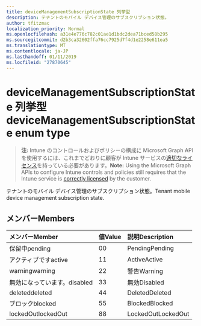 ```yaml
---
title: deviceManagementSubscriptionState 列挙型
description: テナントのモバイル デバイス管理のサブスクリプション状態。
author: tfitzmac
localization_priority: Normal
ms.openlocfilehash: a31e4e776c782c01ae1d1bdc2dea71bced58b295
ms.sourcegitcommit: d2b3ca32602ffa76cc7925d7f4d1e2258e611ea5
ms.translationtype: MT
ms.contentlocale: ja-JP
ms.lasthandoff: 01/11/2019
ms.locfileid: "27870645"
---
```

# <a name="devicemanagementsubscriptionstate-enum-type"></a><span data-ttu-id="50daf-103">deviceManagementSubscriptionState 列挙型</span><span class="sxs-lookup"><span data-stu-id="50daf-103">deviceManagementSubscriptionState enum type</span></span>

> <span data-ttu-id="50daf-104">**注:** Intune のコントロールおよびポリシーの構成に Microsoft Graph API を使用するには、これまでどおりに顧客が Intune サービスの[適切なライセンス](https://go.microsoft.com/fwlink/?linkid=839381)を持っている必要があります。</span><span class="sxs-lookup"><span data-stu-id="50daf-104">**Note:** Using the Microsoft Graph APIs to configure Intune controls and policies still requires that the Intune service is [correctly licensed](https://go.microsoft.com/fwlink/?linkid=839381) by the customer.</span></span>

<span data-ttu-id="50daf-105">テナントのモバイル デバイス管理のサブスクリプション状態。</span><span class="sxs-lookup"><span data-stu-id="50daf-105">Tenant mobile device management subscription state.</span></span>
## <a name="members"></a><span data-ttu-id="50daf-106">メンバー</span><span class="sxs-lookup"><span data-stu-id="50daf-106">Members</span></span>
|<span data-ttu-id="50daf-107">メンバー</span><span class="sxs-lookup"><span data-stu-id="50daf-107">Member</span></span>|<span data-ttu-id="50daf-108">値</span><span class="sxs-lookup"><span data-stu-id="50daf-108">Value</span></span>|<span data-ttu-id="50daf-109">説明</span><span class="sxs-lookup"><span data-stu-id="50daf-109">Description</span></span>|
|:---|:---|:---|
|<span data-ttu-id="50daf-110">保留中</span><span class="sxs-lookup"><span data-stu-id="50daf-110">pending</span></span>|<span data-ttu-id="50daf-111">0</span><span class="sxs-lookup"><span data-stu-id="50daf-111">0</span></span>|<span data-ttu-id="50daf-112">Pending</span><span class="sxs-lookup"><span data-stu-id="50daf-112">Pending</span></span>|
|<span data-ttu-id="50daf-113">アクティブです</span><span class="sxs-lookup"><span data-stu-id="50daf-113">active</span></span>|<span data-ttu-id="50daf-114">1</span><span class="sxs-lookup"><span data-stu-id="50daf-114">1</span></span>|<span data-ttu-id="50daf-115">Active</span><span class="sxs-lookup"><span data-stu-id="50daf-115">Active</span></span>|
|<span data-ttu-id="50daf-116">warning</span><span class="sxs-lookup"><span data-stu-id="50daf-116">warning</span></span>|<span data-ttu-id="50daf-117">2</span><span class="sxs-lookup"><span data-stu-id="50daf-117">2</span></span>|<span data-ttu-id="50daf-118">警告</span><span class="sxs-lookup"><span data-stu-id="50daf-118">Warning</span></span>|
|<span data-ttu-id="50daf-119">無効になっています。</span><span class="sxs-lookup"><span data-stu-id="50daf-119">disabled</span></span>|<span data-ttu-id="50daf-120">3</span><span class="sxs-lookup"><span data-stu-id="50daf-120">3</span></span>|<span data-ttu-id="50daf-121">無効</span><span class="sxs-lookup"><span data-stu-id="50daf-121">Disabled</span></span>|
|<span data-ttu-id="50daf-122">deleted</span><span class="sxs-lookup"><span data-stu-id="50daf-122">deleted</span></span>|<span data-ttu-id="50daf-123">4</span><span class="sxs-lookup"><span data-stu-id="50daf-123">4</span></span>|<span data-ttu-id="50daf-124">Deleted</span><span class="sxs-lookup"><span data-stu-id="50daf-124">Deleted</span></span>|
|<span data-ttu-id="50daf-125">ブロック</span><span class="sxs-lookup"><span data-stu-id="50daf-125">blocked</span></span>|<span data-ttu-id="50daf-126">5</span><span class="sxs-lookup"><span data-stu-id="50daf-126">5</span></span>|<span data-ttu-id="50daf-127">Blocked</span><span class="sxs-lookup"><span data-stu-id="50daf-127">Blocked</span></span>|
|<span data-ttu-id="50daf-128">lockedOut</span><span class="sxs-lookup"><span data-stu-id="50daf-128">lockedOut</span></span>|<span data-ttu-id="50daf-129">8</span><span class="sxs-lookup"><span data-stu-id="50daf-129">8</span></span>|<span data-ttu-id="50daf-130">LockedOut</span><span class="sxs-lookup"><span data-stu-id="50daf-130">LockedOut</span></span>|



